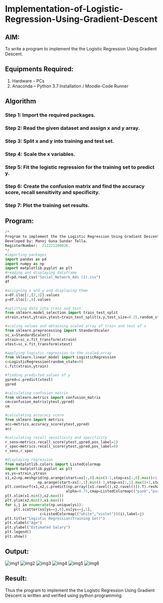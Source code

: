 # Implementation-of-Logistic-Regression-Using-Gradient-Descent

## AIM:
To write a program to implement the the Logistic Regression Using Gradient Descent.

## Equipments Required:
1. Hardware – PCs
2. Anaconda – Python 3.7 Installation / Moodle-Code Runner

## Algorithm
### Step 1: Import the required packages.

### Step 2: Read the given dataset and assign x and y array.

### Step 3: Split x and y into training and test set.

### Step 4: Scale the x variables.

### Step 5: Fit the logistic regression for the training set to predict y.

### Step 6: Create the confusion matrix and find the accuracy score, recall sensitivity and specificity.

### Step 7: Plot the training set results.

## Program:
```python
/*
Program to implement the the Logistic Regression Using Gradient Descent.
Developed by: Manoj Guna Sundar Tella.
RegisterNumber:  212221240026.
*/
#importing packages
import pandas as pd
import numpy as np
import matplotlib.pyplot as plt
#reading and displaying dataframe
df=pd.read_csv("Social_Network_Ads (1).csv")
df

#assigning x and y and displaying them
x=df.iloc[:,[2,3]].values
y=df.iloc[:,4].values 

#splitting data into train and test
from sklearn.model_selection import train_test_split
xtrain,xtest,ytrain,ytest=train_test_split(x,y,test_size=0.25,random_state=0)

#scaling values and obtaining scaled array of train and test of x
from sklearn.preprocessing import StandardScaler
sc_x=StandardScaler()
xtrain=sc_x.fit_transform(xtrain)
xtest=sc_x.fit_transform(xtest)

#applying logistic regression to the scaled array
from sklearn.linear_model import LogisticRegression
c=LogisticRegression(random_state=0)
c.fit(xtrain,ytrain)

#finding predicted values of y
ypred=c.predict(xtest)
ypred

#calculating confusion matrix
from sklearn.metrics import confusion_matrix
cm=confusion_matrix(ytest,ypred)
cm

#calculating accuracy score
from sklearn import metrics
acc=metrics.accuracy_score(ytest,ypred)
acc

#calculating recall sensitivity and specificity
r_sens=metrics.recall_score(ytest,ypred,pos_label=1)
r_spec=metrics.recall_score(ytest,ypred,pos_label=0)
r_sens,r_spec

#displaying regression 
from matplotlib.colors import ListedColormap
import matplotlib.pyplot as plt
xs,ys=xtrain,ytrain
x1,x2=np.meshgrid(np.arange(start=xs[:,0].min()-1,stop=xs[:,0].max()+1,step=0.01),
               np.arange(start=xs[:,1].min()-1,stop=xs[:,1].max()+1,step=0.01))
plt.contourf(x1,x2,c.predict(np.array([x1.ravel(),x2.ravel()]).T).reshape(x1.shape),
                            alpha=0.75,cmap=ListedColormap(("pink","purple")))
plt.xlim(x1.min(),x2.max())
plt.ylim(x2.min(),x1.max())
for i,j in enumerate(np.unique(ys)):
    plt.scatter(xs[ys==j,0],xs[ys==j,1],
                c=ListedColormap(("white","violet"))(i),label=j)
plt.title("Logistic Regression(Training Set)")
plt.xlabel("Age")
plt.ylabel("Estimated Salary")
plt.legend()
plt.show()
```

## Output:
![img1](https://user-images.githubusercontent.com/94883876/173859916-ce424505-7457-44f8-a3b9-4c0fa1ca2bee.jpg)
![img2](https://user-images.githubusercontent.com/94883876/173859942-27450cc9-6daa-4e72-ae9e-3ff1afada440.jpg)
![img3](https://user-images.githubusercontent.com/94883876/173859962-dd287c91-9043-410b-9048-82d5784507d1.jpg)
![img4](https://user-images.githubusercontent.com/94883876/173859992-e623ac87-e4fc-41c8-8d3f-7f341b737de0.jpg)
![img5](https://user-images.githubusercontent.com/94883876/173860012-cab7135d-f9c0-43fa-bfb1-53056663361d.jpg)
![img6](https://user-images.githubusercontent.com/94883876/173860029-c2772a26-debf-4326-8d17-56647c5e61a0.jpg)


## Result:
Thus the program to implement the the Logistic Regression Using Gradient Descent is written and verified using python programming.

